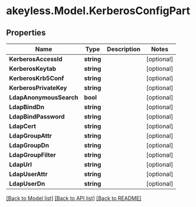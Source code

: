 # akeyless.Model.KerberosConfigPart

## Properties

Name | Type | Description | Notes
------------ | ------------- | ------------- | -------------
**KerberosAccessId** | **string** |  | [optional] 
**KerberosKeytab** | **string** |  | [optional] 
**KerberosKrb5Conf** | **string** |  | [optional] 
**KerberosPrivateKey** | **string** |  | [optional] 
**LdapAnonymousSearch** | **bool** |  | [optional] 
**LdapBindDn** | **string** |  | [optional] 
**LdapBindPassword** | **string** |  | [optional] 
**LdapCert** | **string** |  | [optional] 
**LdapGroupAttr** | **string** |  | [optional] 
**LdapGroupDn** | **string** |  | [optional] 
**LdapGroupFilter** | **string** |  | [optional] 
**LdapUrl** | **string** |  | [optional] 
**LdapUserAttr** | **string** |  | [optional] 
**LdapUserDn** | **string** |  | [optional] 

[[Back to Model list]](../README.md#documentation-for-models) [[Back to API list]](../README.md#documentation-for-api-endpoints) [[Back to README]](../README.md)

